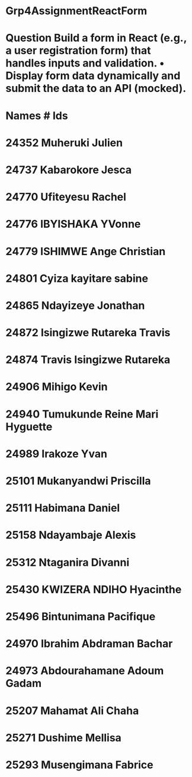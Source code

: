 # Grp4AssignmentReactForm

# Question Build a form in React (e.g., a user registration form) that handles inputs and validation. • Display form data dynamically and submit the data to an API (mocked).

# Names # Ids

# 24352 Muheruki Julien

# 24737 Kabarokore Jesca

# 24770 Ufiteyesu Rachel

# 24776 IBYISHAKA YVonne

# 24779 ISHIMWE Ange Christian

# 24801 Cyiza kayitare sabine

# 24865 Ndayizeye Jonathan

# 24872 Isingizwe Rutareka Travis

# 24874 Travis Isingizwe Rutareka

# 24906 Mihigo Kevin

# 24940 Tumukunde Reine Mari Hyguette

# 24989 Irakoze Yvan

# 25101 Mukanyandwi Priscilla

# 25111 Habimana Daniel

# 25158 Ndayambaje Alexis

# 25312 Ntaganira Divanni

# 25430 KWIZERA NDIHO Hyacinthe

# 25496 Bintunimana Pacifique

# 24970 Ibrahim Abdraman Bachar

# 24973 Abdourahamane Adoum Gadam

# 25207 Mahamat Ali Chaha

# 25271 Dushime Mellisa

# 25293 Musengimana Fabrice
